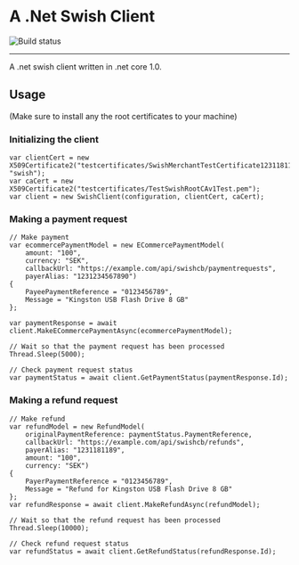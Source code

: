 # A .Net Swish Client

![Build status](https://nikolofs.visualstudio.com/_apis/public/build/definitions/7e23ce7e-e7b1-47d3-9159-53e637633209/3/badge)

---

A .net swish client written in .net core 1.0.

## Usage

(Make sure to install any the root certificates to your machine)

### Initializing the client
    var clientCert = new X509Certificate2("testcertificates/SwishMerchantTestCertificate1231181189.p12", "swish");
    var caCert = new X509Certificate2("testcertificates/TestSwishRootCAv1Test.pem");
    var client = new SwishClient(configuration, clientCert, caCert);

### Making a payment request
    // Make payment
    var ecommercePaymentModel = new ECommercePaymentModel(
        amount: "100",
        currency: "SEK",
        callbackUrl: "https://example.com/api/swishcb/paymentrequests",
        payerAlias: "1231234567890")
    {
        PayeePaymentReference = "0123456789",
        Message = "Kingston USB Flash Drive 8 GB"
    };

    var paymentResponse = await client.MakeECommercePaymentAsync(ecommercePaymentModel);

    // Wait so that the payment request has been processed
    Thread.Sleep(5000);

    // Check payment request status
    var paymentStatus = await client.GetPaymentStatus(paymentResponse.Id);

### Making a refund request
    // Make refund
    var refundModel = new RefundModel(
        originalPaymentReference: paymentStatus.PaymentReference,
        callbackUrl: "https://example.com/api/swishcb/refunds",
        payerAlias: "1231181189",
        amount: "100",
        currency: "SEK")
    {
        PayerPaymentReference = "0123456789",
        Message = "Refund for Kingston USB Flash Drive 8 GB"
    };
    var refundResponse = await client.MakeRefundAsync(refundModel);

    // Wait so that the refund request has been processed
    Thread.Sleep(10000);

    // Check refund request status
    var refundStatus = await client.GetRefundStatus(refundResponse.Id);
